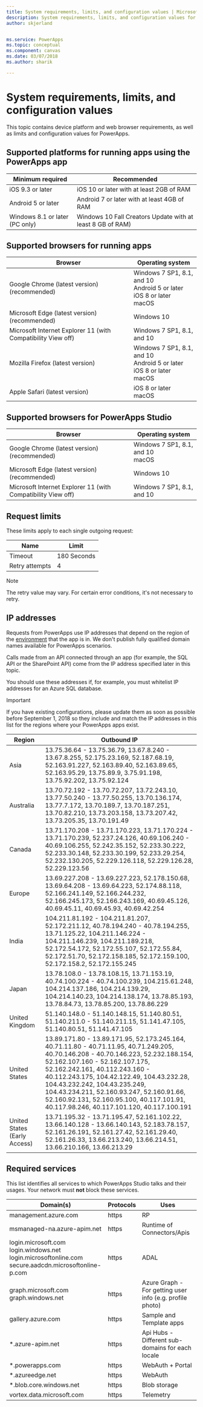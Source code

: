 ```yaml
---
title: System requirements, limits, and configuration values | Microsoft Docs
description: System requirements, limits, and configuration values for PowerApps
author: skjerland


ms.service: PowerApps
ms.topic: conceptual
ms.component: canvas
ms.date: 03/07/2018
ms.author: sharik

---
```

# System requirements, limits, and configuration values
This topic contains device platform and web browser requirements, as well as limits and configuration values for PowerApps.

## Supported platforms for running apps using the PowerApps app

| **Minimum required** | **Recommended** |
| --- | --- |
| iOS 9.3 or later |iOS 10 or later with at least 2GB of RAM |
| Android 5 or later |Android 7 or later with at least 4GB of RAM |
| Windows 8.1 or later (PC only) |Windows 10 Fall Creators Update with at least 8 GB of RAM)|

## Supported browsers for running apps

| **Browser** | **Operating system** |
| --- | --- |
| Google Chrome (latest version)<br>(recommended) |Windows 7 SP1, 8.1, and 10 <br>Android 5 or later <br>iOS 8 or later<br>macOS |
| Microsoft Edge (latest version)<br>(recommended) |Windows 10 |
| Microsoft Internet Explorer 11 (with Compatibility View off) |Windows 7 SP1, 8.1, and 10 |
| Mozilla Firefox (latest version) |Windows 7 SP1, 8.1, and 10 <br> Android 5 or later <br>iOS 8 or later <br>macOS |
| Apple Safari (latest version) |iOS 8 or later <br>macOS |

## Supported browsers for PowerApps Studio

| **Browser** | **Operating system** |
| --- | --- |
| Google Chrome (latest version)<br>(recommended) |Windows 7 SP1, 8.1, and 10 <br>macOS |
| Microsoft Edge (latest version)<br>(recommended) |Windows 10 |
| Microsoft Internet Explorer 11 (with Compatibility View off) |Windows 7 SP1, 8.1, and 10 |

## Request limits
These limits apply to each single outgoing request:

| Name | Limit |
| --- | --- |
| Timeout |180 Seconds |
| Retry attempts |4 |

> [!NOTE]
> The retry value may vary. For certain error conditions, it's not necessary to retry.

## IP addresses
Requests from PowerApps use IP addresses that depend on the region of the [environment](../../administrator/environments-overview.md) that the app is in. We don't publish fully qualified domain names available for PowerApps scenarios.

Calls made from an API connected through an app (for example, the SQL API or the SharePoint API) come from the IP address specified later in this topic.

You should use these addresses if, for example, you must whitelist IP addresses for an Azure SQL database.

> [!IMPORTANT]
>   If you have existing configurations, please update them as soon as possible before September 1, 2018 so they include and match the IP addresses in this list for the regions where your PowerApps apps exist.

| Region | Outbound IP |
| --- | --- |
| Asia | 13.75.36.64 - 13.75.36.79, 13.67.8.240 - 13.67.8.255, 52.175.23.169, 52.187.68.19, 52.163.91.227, 52.163.89.40, 52.163.89.65, 52.163.95.29, 13.75.89.9, 3.75.91.198, 13.75.92.202, 13.75.92.124  |
| Australia  | 13.70.72.192 - 13.70.72.207, 13.72.243.10, 13.77.50.240 - 13.77.50.255, 13.70.136.174, 13.77.7.172, 13.70.189.7, 13.70.187.251, 13.70.82.210, 13.73.203.158, 13.73.207.42, 13.73.205.35, 13.70.191.49 |
| Canada | 13.71.170.208 - 13.71.170.223, 13.71.170.224 - 13.71.170.239, 52.237.24.126, 40.69.106.240 - 40.69.106.255, 52.242.35.152, 52.233.30.222, 52.233.30.148, 52.233.30.199, 52.233.29.254, 52.232.130.205, 52.229.126.118, 52.229.126.28, 52.229.123.56 |
| Europe | 13.69.227.208 - 13.69.227.223, 52.178.150.68, 13.69.64.208 - 13.69.64.223, 52.174.88.118, 52.166.241.149, 52.166.244.232, 52.166.245.173, 52.166.243.169, 40.69.45.126, 40.69.45.11, 40.69.45.93, 40.69.42.254 |
| India  | 104.211.81.192 - 104.211.81.207, 52.172.211.12, 40.78.194.240 - 40.78.194.255, 13.71.125.22, 104.211.146.224 - 104.211.146.239, 104.211.189.218, 52.172.54.172, 52.172.55.107, 52.172.55.84, 52.172.51.70, 52.172.158.185, 52.172.159.100, 52.172.158.2, 52.172.155.245 |
| Japan | 13.78.108.0 - 13.78.108.15, 13.71.153.19, 40.74.100.224 - 40.74.100.239, 104.215.61.248, 104.214.137.186, 104.214.139.29, 104.214.140.23, 104.214.138.174, 13.78.85.193, 13.78.84.73, 13.78.85.200, 13.78.86.229 |
| United Kingdom | 51.140.148.0 - 51.140.148.15, 51.140.80.51, 51.140.211.0 - 51.140.211.15, 51.141.47.105, 51.140.80.51, 51.141.47.105 |
| United States | 13.89.171.80 - 13.89.171.95, 52.173.245.164, 40.71.11.80 - 40.71.11.95, 40.71.249.205, 40.70.146.208 - 40.70.146.223, 52.232.188.154, 52.162.107.160 - 52.162.107.175, 52.162.242.161, 40.112.243.160 - 40.112.243.175, 104.42.122.49, 104.43.232.28, 104.43.232.242, 104.43.235.249, 104.43.234.211, 52.160.93.247, 52.160.91.66, 52.160.92.131, 52.160.95.100, 40.117.101.91, 40.117.98.246, 40.117.101.120, 40.117.100.191 |
| United States (Early Access) | 13.71.195.32 - 13.71.195.47, 52.161.102.22, 13.66.140.128 - 13.66.140.143, 52.183.78.157, 52.161.26.191, 52.161.27.42, 52.161.29.40, 52.161.26.33, 13.66.213.240, 13.66.214.51, 13.66.210.166, 13.66.213.29 |

## Required services
This list identifies all services to which PowerApps Studio talks and their usages. Your network must **not** block these services.

| Domain(s) | Protocols | Uses |
| --- | --- | --- |
| management.azure.com |https |RP |
| msmanaged-na.azure-apim.net |https |Runtime of Connectors/Apis |
| login.microsoft.com<br>login.windows.net<br>login.microsoftonline.com<br>secure.aadcdn.microsoftonline-p.com |https |ADAL |
| graph.microsoft.com<br>graph.windows.net |https |Azure Graph - For getting user info (e.g. profile photo) |
| gallery.azure.com |https |Sample and Template apps |
| *.azure-apim.net |https |Api Hubs - Different sub-domains for each locale |
| *.powerapps.com |https |WebAuth + Portal |
| *.azureedge.net |https |WebAuth |
| *.blob.core.windows.net |https |Blob storage |
| vortex.data.microsoft.com |https |Telemetry |
